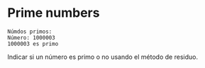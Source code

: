 # Prime numbers

```
Númdos primos:
Número: 1000003
1000003 es primo
```
Indicar si un número es primo o no usando el método de residuo.